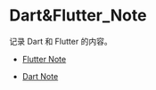 # Dart&Flutter_Note

记录 Dart 和 Flutter 的内容。

* [Flutter Note](Flutter/index.md)

* [Dart Note](Dart/index.md)

